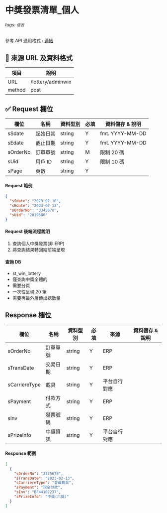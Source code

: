 # 中獎發票清單\_個人

###### tags: `信吉`

參考 API 通用格式 : [連結](/8noUxRMeTsWpyUam5wK3dQ)

## 💠 來源 URL 及資料格式

| 項目   | 說明              |
| ------ | ----------------- |
| URL    | /lottery/adminwin |
| method | post              |

## ✅ Request 欄位

| 欄位     | 名稱     | 資料型別 | 必填 | 資料儲存 & 說明 |
| -------- | -------- | -------- | ---- | --------------- |
| sSdate   | 起始日其 | string   | Y    | fmt. YYYY-MM-DD |
| sEdate   | 截止日期 | string   | Y    | fmt. YYYY-MM-DD |
| sOrderNo | 訂單單號 | string   | M    | 限制 20 碼      |
| sUid     | 用戶 ID  | string   | Y    | 限制 10 碼      |
| sPage    | 頁數     | string   | Y    |

#### Request 範例

```json
{
  "sSdate": "2023-02-10",
  "sEdate": "2023-02-13",
  "sOrderNo": "3345678",
  "sUid": "2019580"
}
```

#### Request 後端流程說明

1. 查詢個人中獎發票(非 ERP)
2. 將查詢結果轉回給前端呈現

#### 查詢 DB

- st_win_lottery
- 僅查詢中獎全體的
- 需要分頁
- 一次性呈現 20 筆
- 需要再最外層傳出總數量

## Response 欄位

| 欄位          | 名稱     | 資料型別 | 必填 | 來源         | 資料儲存 & 說明 |
| ------------- | -------- | -------- | ---- | ------------ | --------------- |
| sOrderNo      | 訂單單號 | string   | Y    | ERP          |
| sTransDate    | 交易日期 | string   | Y    | ERP          |
| sCarriereType | 載具     | string   | Y    | 平台自行對應 |
| sPayment      | 付款方式 | string   | Y    | ERP          |
| sInv          | 發票號碼 | string   | Y    | ERP          |
| sPrizeInfo    | 中獎資訊 | string   | Y    | 平台自行對應 |

#### Response 範例

```json
[
  {
    "sOrderNo": "3375678",
    "sTransDate": "2023-02-13",
    "sCarriereType": "會員載具",
    "sPayment": "現金付款",
    "sInv": "BF44102237",
    "sPrizeInfo": "中獎(六獎)"
  }
]
```
